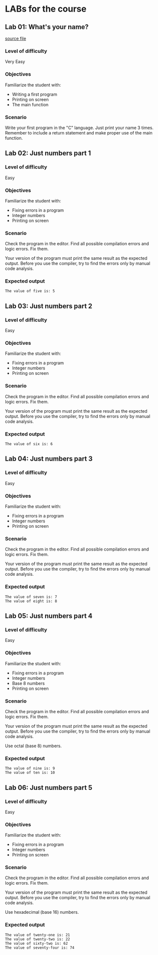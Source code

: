 # LABs for the course

## Lab 01: What's your name?

[source file](src/labs/l01_whats_your_name.c)

### Level of difficulty

Very Easy

### Objectives

Familiarize the student with:

- Writing a first program
- Printing on screen
- The main function

### Scenario

Write your first program in the "C" language. Just print your name 3 times. Remember to
include a return statement and make proper use of the main function.

## Lab 02: Just numbers part 1

### Level of difficulty

Easy

### Objectives

Familiarize the student with:

- Fixing errors in a program
- Integer numbers
- Printing on screen

### Scenario

Check the program in the editor. Find all possible compilation errors and logic errors.
Fix them.

Your version of the program must print the same result as the expected output. Before
you use the compiler, try to find the errors only by manual code analysis.

### Expected output

```text
The value of five is: 5
```

## Lab 03: Just numbers part 2

### Level of difficulty

Easy

### Objectives

Familiarize the student with:

- Fixing errors in a program
- Integer numbers
- Printing on screen

### Scenario

Check the program in the editor. Find all possible compilation errors and logic errors.
Fix them.

Your version of the program must print the same result as the expected output. Before
you use the compiler, try to find the errors only by manual code analysis.

### Expected output

```text
The value of six is: 6
```

## Lab 04: Just numbers part 3

### Level of difficulty

Easy

### Objectives

Familiarize the student with:

- Fixing errors in a program
- Integer numbers
- Printing on screen

### Scenario

Check the program in the editor. Find all possible compilation errors and logic errors.
Fix them.

Your version of the program must print the same result as the expected output. Before
you use the compiler, try to find the errors only by manual code analysis.

### Expected output

```text
The value of seven is: 7
The value of eight is: 8
```

## Lab 05: Just numbers part 4

### Level of difficulty

Easy

### Objectives

Familiarize the student with:

- Fixing errors in a program
- Integer numbers
- Base 8 numbers
- Printing on screen

### Scenario

Check the program in the editor. Find all possible compilation errors and logic errors.
Fix them.

Your version of the program must print the same result as the expected output. Before
you use the compiler, try to find the errors only by manual code analysis.

Use octal (base 8) numbers.

### Expected output

```text
The value of nine is: 9
The value of ten is: 10
```

## Lab 06: Just numbers part 5

### Level of difficulty

Easy

### Objectives

Familiarize the student with:

- Fixing errors in a program
- Integer numbers
- Printing on screen

### Scenario

Check the program in the editor. Find all possible compilation errors and logic errors.
Fix them.

Your version of the program must print the same result as the expected output. Before
you use the compiler, try to find the errors only by manual code analysis.

Use hexadecimal (base 16) numbers.

### Expected output

```text
The value of twenty-one is: 21
The value of twenty-two is: 22
The value of sixty-two is: 62
The value of seventy-four is: 74
```
